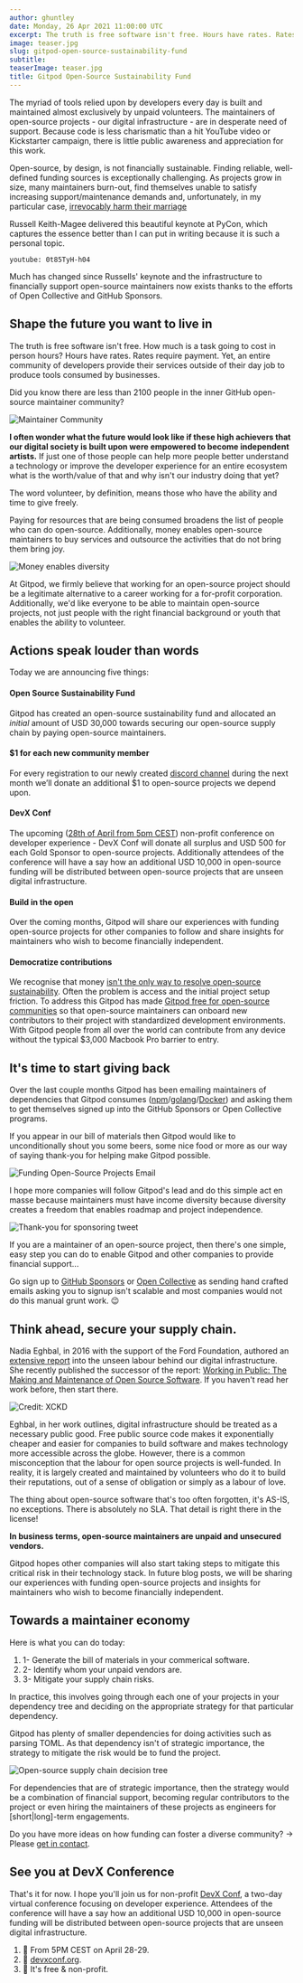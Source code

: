 ```yaml
---
author: ghuntley
date: Monday, 26 Apr 2021 11:00:00 UTC
excerpt: The truth is free software isn't free. Hours have rates. Rates require payment. What if the high achievers that our digital society is built upon were empowered to become independent artists?
image: teaser.jpg
slug: gitpod-open-source-sustainability-fund
subtitle:
teaserImage: teaser.jpg
title: Gitpod Open-Source Sustainability Fund
---
```


<script context="module">
  export const prerender = true;
</script>

The myriad of tools relied upon by developers every day is built and maintained almost exclusively by unpaid volunteers. The maintainers of open-source projects - our digital infrastructure - are in desperate need of support. Because code is less charismatic than a hit YouTube video or Kickstarter campaign, there is little public awareness and appreciation for this work.

Open-source, by design, is not financially sustainable. Finding reliable, well-defined funding sources is exceptionally challenging. As projects grow in size, many maintainers burn-out, find themselves unable to satisfy increasing support/maintenance demands and, unfortunately, in my particular case, <a href="https://ghuntley.com/a-new-chapter">irrevocably harm their marriage</a>

<a hre="https://twitter.com/freakboy3742">Russell Keith-Magee</a> delivered this beautiful keynote at PyCon, which captures the essence better than I can put in writing because it is such a personal topic.

`youtube: 0t85TyH-h04`

Much has changed since Russells' keynote and the infrastructure to financially support open-source maintainers now exists thanks to the efforts of Open Collective and GitHub Sponsors.

## Shape the future you want to live in

The truth is free software isn't free. How much is a task going to cost in person hours? Hours have rates. Rates require payment. Yet, an entire community of developers provide their services outside of their day job to produce tools consumed by businesses.

Did you know there are less than 2100 people in the inner GitHub open-source maintainer community?

![Maintainer Community](../../../static/images/blog/gitpod-open-source-sustainability-fund/maintainer-community.png)

**I often wonder what the future would look like if these high achievers that our digital society is built upon were empowered to become independent artists.** If just one of those people can help more people better understand a technology or improve the developer experience for an entire ecosystem what is the worth/value of that and why isn't our industry doing that yet?

The word volunteer, by definition, means those who have the ability and time to give freely.

Paying for resources that are being consumed broadens the list of people who can do open-source. Additionally, money enables open-source maintainers to buy services and outsource the activities that do not bring them bring joy.

![Money enables diversity](../../../static/images/blog/gitpod-open-source-sustainability-fund/teaser.jpg)

At Gitpod, we firmly believe that working for an open-source project should be a legitimate alternative to a career working for a for-profit corporation. Additionally, we'd like everyone to be able to maintain open-source projects, not just people with the right financial background or youth that enables the ability to volunteer.

## Actions speak louder than words

Today we are announcing five things:

#### Open Source Sustainability Fund

Gitpod has created an open-source sustainability fund and allocated an _initial_ amount of USD 30,000 towards securing our open-source supply chain by paying open-source maintainers.

#### $1 for each new community member

For every registration to our newly created <a href="https://www.gitpod.io/chat">discord channel</a> during the next month we’ll donate an additional $1 to open-source projects we depend upon.

#### DevX Conf

The upcoming (<a href="https://devxconf.org/">28th of April from 5pm CEST</a>) non-profit conference on developer experience - DevX Conf will donate all surplus and USD 500 for each Gold Sponsor to open-source projects. Additionally attendees of the conference will have a say how an additional USD 10,000 in open-source funding will be distributed between open-source projects that are unseen digital infrastructure.

#### Build in the open

Over the coming months, Gitpod will share our experiences with funding open-source projects for other companies to follow and share insights for maintainers who wish to become financially independent.

#### Democratize contributions

We recognise that money <a href="https://www.youtube.com/watch?v=Mm_RuObpeGo">isn't the only way to resolve open-source sustainability</a>. Often the problem is access and the initial project setup friction. To address this Gitpod has made <a href="/docs/professional-open-source">Gitpod free for open-source communities</a> so that open-source maintainers can onboard new contributors to their project with standardized development environments. With Gitpod people from all over the world can contribute from any device without the typical $3,000 Macbook Pro barrier to entry.

## It's time to start giving back

Over the last couple months Gitpod has been emailing maintainers of dependencies that Gitpod consumes (<a href="https://github.com/gitpod-io/gitpod/blob/main/License.third-party.npm.txt">npm</a>/<a href="https://github.com/gitpod-io/gitpod/blob/main/License.third-party.go.txt">golang</a>/<a href="https://github.com/gitpod-io/workspace-images/blob/master/base/Dockerfile">Docker</a>) and asking them to get themselves signed up into the GitHub Sponsors or Open Collective programs.

If you appear in our bill of materials then Gitpod would like to unconditionally shout you some beers, some nice food or more as our way of saying thank-you for helping make Gitpod possible.

![Funding Open-Source Projects Email](../../../static/images/blog/gitpod-open-source-sustainability-fund/email.png)

I hope more companies will follow Gitpod's lead and do this simple act en masse because maintainers must have income diversity because diversity creates a freedom that enables roadmap and project independence.

![Thank-you for sponsoring tweet](../../../static/images/blog/gitpod-open-source-sustainability-fund/thank-you-tweet.png)

If you are a maintainer of an open-source project, then there's one simple, easy step you can do to enable Gitpod and other companies to provide financial support...

Go sign up to <a href="https://github.com/sponsors">GitHub Sponsors</a> or <a href="https://www.opencollective.com">Open Collective</a> as sending hand crafted emails asking you to signup isn't scalable and most companies would not do this manual grunt work. 😉

## Think ahead, secure your supply chain.

Nadia Eghbal, in 2016 with the support of the Ford Foundation, authored an <a href="https://www.fordfoundation.org/work/learning/research-reports/roads-and-bridges-the-unseen-labor-behind-our-digital-infrastructure/">extensive report</a> into the unseen labour behind our digital infrastructure. She recently published the successor of the report: <a href="https://www.amazon.com.au/Working-Public-Making-Maintenance-Software/dp/0578675862">Working in Public: The Making and Maintenance of Open Source Software</a>. If you haven't read her work before, then start there.

![Credit: XCKD](../../../static/images/blog/gitpod-open-source-sustainability-fund/xkcd.png)

Eghbal, in her work outlines, digital infrastructure should be treated as a necessary public good. Free public source code makes it exponentially cheaper and easier for companies to build software and makes technology more accessible across the globe. However, there is a common misconception that the labour for open source projects is well-funded. In reality, it is largely created and maintained by volunteers who do it to build their reputations, out of a sense of obligation or simply as a labour of love.

The thing about open-source software that's too often forgotten, it's AS-IS, no exceptions. There is absolutely no SLA. That detail is right there in the license!

**In business terms, open-source maintainers are unpaid and unsecured vendors.**

Gitpod hopes other companies will also start taking steps to mitigate this critical risk in their technology stack. In future blog posts, we will be sharing our experiences with funding open-source projects and insights for maintainers who wish to become financially independent.

## Towards a maintainer economy

Here is what you can do today:

<ol>
    <li>
      <span>1- </span>Generate the bill of materials in your commerical software.
    </li>
    <li>
      <span>2- </span>Identify whom your unpaid vendors are.
    </li>
    <li>
      <span>3- </span>Mitigate your supply chain risks.
    </li>
</ol>

In practice, this involves going through each one of your projects in your dependency tree and deciding on the appropriate strategy for that particular dependency.

Gitpod has plenty of smaller dependencies for doing activities such as parsing TOML. As that dependency isn't of strategic importance, the strategy to mitigate the risk would be to fund the project.

![Open-source supply chain decision tree](../../../static/images/blog/gitpod-open-source-sustainability-fund/decision-tree.png)

For dependencies that are of strategic importance, then the strategy would be a combination of financial support, becoming regular contributors to the project or even hiring the maintainers of these projects as engineers for [short|long]-term engagements.

Do you have more ideas on how funding can foster a diverse community? → Please <a href="/contact">get in contact</a>.

## See you at DevX Conference

That's it for now. I hope you'll join us for non-profit <a href="https://devxconf.org">DevX Conf</a>, a two-day virtual conference focusing on developer experience. Attendees of the conference will have a say how an additional USD 10,000 in open-source funding will be distributed between open-source projects that are unseen digital infrastructure.

<ol>
    <li>
      <span>📆   </span>From 5PM CEST on April 28-29.
    </li>
    <li>
      <span>📍  </span> <a href="https://devxconf.org">devxconf.org</a>.
    </li>
    <li>
      <span>🎫 </span> It's free & non-profit.
    </li>
</ol>
